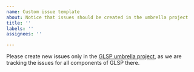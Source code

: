 ```yaml
---
name: Custom issue template
about: Notice that issues should be created in the umbrella project
title: ''
labels: ''
assignees: ''

---
```


Please create new issues only in the [GLSP umbrella project](https://github.com/eclipse-glsp/glsp), as we are tracking the issues for all components of GLSP there.
